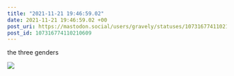 ```yaml
---
title: "2021-11-21 19:46:59.02"
date: 2021-11-21 19:46:59.02 +00
post_uri: https://mastodon.social/users/gravely/statuses/107316774110210609
post_id: 107316774110210609
---
```

the three genders


![](/images/107316774034348128.png)

